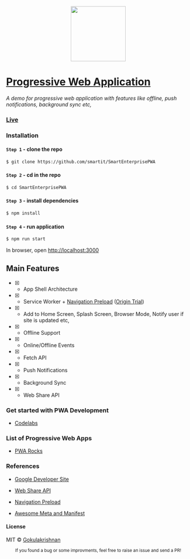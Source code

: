 ### <p align="center"><img width="150px" height="150px" src="https://raw.githubusercontent.com/gokulkrishh/SmartEnterprisePWA/master/images/icons/android-chrome-192x192.png"></p>

# [Progressive Web Application](https://demopwa.surge.sh)

*A demo for progressive web application with features like offline, push notifications, background sync etc,*

### [Live](https://demopwa.surge.sh)

### Installation

#### `Step 1` - clone the repo

```bash
$ git clone https://github.com/smartit/SmartEnterprisePWA
```

#### `Step 2` - cd in the repo

```bash
$ cd SmartEnterprisePWA
```

#### `Step 3` - install dependencies

```bash
$ npm install
```

#### `Step 4` - run application

```bash
$ npm run start
```

In browser, open [http://localhost:3000](http://localhost:3000)

## Main Features

- [x] - App Shell Architecture

- [x] - Service Worker + [Navigation Preload](https://mattto.github.io/sw/demo/navigation-preload/) ([Origin Trial](https://docs.google.com/forms/d/e/1FAIpQLSfO0_ptFl8r8G0UFhT0xhV17eabG-erUWBDiKSRDTqEZ_9ULQ/viewform?fbzx=-8349956695398695000))

- [x] - Add to Home Screen, Splash Screen, Browser Mode, Notify user if site is updated etc,

- [x] - Offline Support

- [x] - Online/Offline Events

- [x] - Fetch API

- [x] - Push Notifications

- [x] - Background Sync

- [x] - Web Share API

### Get started with PWA Development

- [Codelabs](https://pwa.tips/codelabs)

### List of Progressive Web Apps

- [PWA Rocks](https://pwa.rocks)

### References

- [Google Developer Site](https://developers.google.com/web/progressive-web-apps)

- [Web Share API](https://developers.google.com/web/updates/2016/10/navigator-share)

- [Navigation Preload](https://developers.google.com/web/updates/2017/02/navigation-preload)

- [Awesome Meta and Manifest](https://github.com/gokulkrishh/awesome-meta-and-manifest)

#### License

MIT © [Gokulakrishnan](https://github.com/gokulkrishh)

<div align="center">
  <sub>If you found a bug or some improvments, feel free to raise an issue and send a PR!</sub>
</div>
